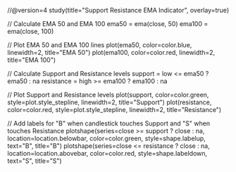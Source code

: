 //@version=4
study(title="Support Resistance EMA Indicator", overlay=true)

// Calculate EMA 50 and EMA 100
ema50 = ema(close, 50)
ema100 = ema(close, 100)

// Plot EMA 50 and EMA 100 lines
plot(ema50, color=color.blue, linewidth=2, title="EMA 50")
plot(ema100, color=color.red, linewidth=2, title="EMA 100")

// Calculate Support and Resistance levels
support = low <= ema50 ? ema50 : na
resistance = high >= ema100 ? ema100 : na

// Plot Support and Resistance levels
plot(support, color=color.green, style=plot.style_stepline, linewidth=2, title="Support")
plot(resistance, color=color.red, style=plot.style_stepline, linewidth=2, title="Resistance")

// Add labels for "B" when candlestick touches Support and "S" when touches Resistance
plotshape(series=close >= support ? close : na, location=location.belowbar, color=color.green, style=shape.labelup, text="B", title="B")
plotshape(series=close <= resistance ? close : na, location=location.abovebar, color=color.red, style=shape.labeldown, text="S", title="S")
